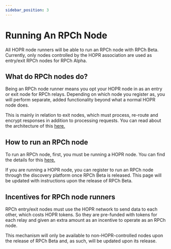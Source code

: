 ```yaml
---
sidebar_position: 3
---
```


# Running An RPCh Node

All HOPR node runners will be able to run an RPCh node with RPCh Beta. Currently, only nodes controlled by the HOPR association are used as entry/exit RPCh nodes for RPCh Alpha.

## What do RPCh nodes do?

Being an RPCh node runner means you opt your HOPR node in as an entry or exit node for RPCh relays. Depending on which node you register as, you will perform separate, added functionality beyond what a normal HOPR node does.

This is mainly in relation to exit nodes, which must process, re-route and encrypt responses in addition to processing requests. You can read about the architecture of this [here.](../tutorial-basics/Exit-Node.md)

## How to run an RPCh node

To run an RPCh node, first, you must be running a HOPR node. You can find the details for this [here.](https://docs.hoprnet.org/node/start-here) 

If you are running a HOPR node, you can register to run an RPCh node through the discovery platform once RPCh Beta is released. This page will be updated with instructions upon the release of RPCh Beta. 

## Incentives for RPCh node runners

RPCh entry/exit nodes must use the HOPR network to send data to each other, which costs HOPR tokens. So they are pre-funded with tokens for each relay and given an extra amount as an incentive to operate as an RPCh node. 

This mechanism will only be available to non-HOPR-controlled nodes upon the release of RPCh Beta and, as such, will be updated upon its release.  